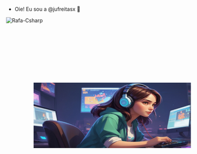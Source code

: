 - Oie! Eu sou a @jufreitasx 👋 

<div>

  <img align="left" alt="Rafa-Csharp" height="178" width="429" src="https://user-images.githubusercontent.com/20955511/183303799-e039b635-5424-437b-9f87-7ed9dca8aea6.png">       
  <img align="right" alt="Rafa-Csharp" height="178" width="429" src="https://github.com/Jufreitasx/BootCamp-Stdr/blob/main/tech.jpg?raw=true">
  
</div>
